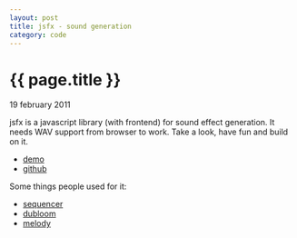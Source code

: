 ```yaml
---
layout: post
title: jsfx - sound generation
category: code
---
```


{{ page.title }}
================

<p class="meta">19 february 2011</p>

jsfx is a javascript library (with frontend) 
for sound effect generation. It needs WAV 
support from browser to work. Take a look, 
have fun and build on it.

* [demo](http://egonelbre.com/js/jsfx/)
* [github](http://github.com/egonelbre/jsfx)

Some things people used for it:

* [sequencer](http://www11.plala.or.jp/sothicblue/html5drum-jsfx/)
* [dubloom](http://dubloom.dubharmonic.com/)
* [melody](http://greweb.fr/melody/)
